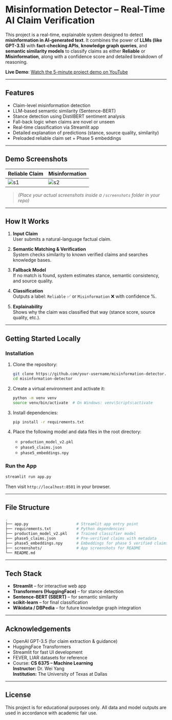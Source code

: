 # Misinformation Detector – Real-Time AI Claim Verification

This project is a real-time, explainable system designed to detect **misinformation in AI-generated text**. It combines the power of **LLMs (like GPT-3.5)** with **fact-checking APIs**, **knowledge graph queries**, and **semantic similarity models** to classify claims as either **Reliable** or **Misinformation**, along with a confidence score and detailed breakdown of reasoning.

**Live Demo**: [Watch the 5-minute project demo on YouTube]([https://youtu.be/your-demo-link-here](https://youtu.be/-CFxmBYdRyM?si=Li5cp1067pwhGuC7))

---

## Features

- Claim-level misinformation detection
- LLM-based semantic similarity (Sentence-BERT)
- Stance detection using DistilBERT sentiment analysis
- Fall-back logic when claims are novel or unseen
- Real-time classification via Streamlit app
- Detailed explanation of predictions (stance, source quality, similarity)
- Preloaded reliable claim set + Phase 5 embeddings

---

## Demo Screenshots

| Reliable Claim | Misinformation |
|----------------|----------------|
| ![s1](screenshots/screenshot1.png) | ![s2](screenshots/screenshot2.png) |

> *(Place your actual screenshots inside a `/screenshots` folder in your repo)*

---

## How It Works

1. **Input Claim**  
   User submits a natural-language factual claim.

2. **Semantic Matching & Verification**  
   System checks similarity to known verified claims and searches knowledge bases.

3. **Fallback Model**  
   If no match is found, system estimates stance, semantic consistency, and source quality.

4. **Classification**  
   Outputs a label: `Reliable` ✅ or `Misinformation` ❌ with confidence %.

5. **Explainability**  
   Shows why the claim was classified that way (stance score, source quality, etc.).

---

## Getting Started Locally

### Installation

1. Clone the repository:
   ```bash
   git clone https://github.com/your-username/misinformation-detector.git
   cd misinformation-detector
   ```

2. Create a virtual environment and activate it:
   ```bash
   python -m venv venv
   source venv/bin/activate  # On Windows: venv\Scripts\activate
   ```

3. Install dependencies:
   ```bash
   pip install -r requirements.txt
   ```

4. Place the following model and data files in the root directory:
   - `production_model_v2.pkl`
   - `phase5_claims.json`
   - `phase5_embeddings.npy`

### Run the App
```bash
streamlit run app.py
```
Then visit `http://localhost:8501` in your browser.

---

## File Structure

```bash
.
├── app.py                     # Streamlit app entry point
├── requirements.txt           # Python dependencies
├── production_model_v2.pkl    # Trained classifier model
├── phase5_claims.json         # Pre-verified claims with metadata
├── phase5_embeddings.npy      # Embeddings for phase 5 verified claims
├── screenshots/               # App screenshots for README
└── README.md
```

---

## Tech Stack

- **Streamlit** – for interactive web app
- **Transformers (HuggingFace)** – for stance detection
- **Sentence-BERT (SBERT)** – for semantic similarity
- **scikit-learn** – for final classification
- **Wikidata / DBPedia** – for future knowledge graph integration

---

## Acknowledgements

- OpenAI GPT-3.5 (for claim extraction & guidance)
- HuggingFace Transformers
- Streamlit for fast UI development
- FEVER, LIAR datasets for reference
- Course: **CS 6375 – Machine Learning**  
  **Instructor:** Dr. Wei Yang  
  **Institution:** The University of Texas at Dallas

---

## License

This project is for educational purposes only. All data and model outputs are used in accordance with academic fair use.

